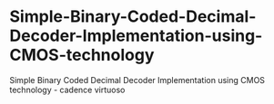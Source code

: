 # Simple-Binary-Coded-Decimal-Decoder-Implementation-using-CMOS-technology
Simple Binary Coded Decimal  Decoder Implementation using  CMOS technology - cadence virtuoso 
